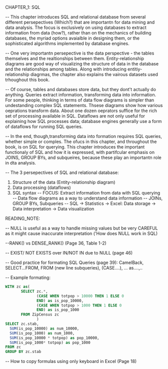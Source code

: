 CHAPTER_1: SQL

-- This chapter introduces SQL and relational database from several different persepectives (Which?) that are importantn for data mining and data analysis. The focus is exclusively on using databases to extract information from data (how?), rather than on the mechanics of building databases, the myriad options avaialble in designing them, or the sophisticated algorithms implemented by database engines.

-- One very importantn persepective is the data perspective - the tables themselves and the realtionships between them. Entity-relationship diagrams are good way of visualizing the structure of data in the database and the relationships among tables. Along with introducing entitiy- relationship diagrmas, the chapter also explains the vairous datasets used trhoughout this book.

-- Of course, tables and databases store data, but they dont't actually do anything. Queries extract information, transforming data into information. For some people, thinking in terms of data flow diagrams is simpler than undestanding complex SQL statements. Thsese diagrams show how various oeprations transform data. About one dozen oeprators suffice for the rich set of processing available in SQL. Dataflows are not only useful for explaining how SQL processes data; database engines generally use a form of dataflows for running SQL queries.

-- In the end, though,transforming data into formation requires SQL queries, whether simple or comples. The ofucs in this chapter, and throughout the book, is on SQL for querying. This chapter introduces the important functionaly of SQL and how it is expressed, with partifcular emphasis on JOINS, GROUP BYs, and subqueires, because these play an importantn role in dta analysis.

-- The 3 persepectives of SQL and relational database: 
1. Structure of the data (Entity-relationship diagram)
2. Data processing (dataflows)
3. SQL syntax
-- FOCUS: Extract information from data with SQL querying
-- Data flow diagrams as a way to understand data information
-- JOINs, GROUP BYs, Subqueries
-- SQL -> Statistics -> Excel: Data storage -> Data interpretation -> Data visualization


READING_NOTE:

-- NULL is useful as a way to handle missing values but be very CAREFUL as it might cause inaccurate interpretation ('How does NULL work in SQL)

--RANK() vs DENSE_RANK() (Page 36, Table 1-2)

-- EXIST/ NOT EXISTS over IN/NOT IN due to NULL (page 46)

-- Good practice for formating SQL Queries (page 39): CamelBack, SELECT...FROM, FROM (new line subqueries), (CASE....), ... as....,..

-- Example formating:

```SQL
WITH zc as(
       SELECT zc.*,
              (CASE WHEN totpop > 10000 THEN 1 ELSE 0
              END) as is_pop_10000,
              (CASE WHEN totpop > 1000 THEN 1 ELSE 0
              END) as is_pop_1000
       FROM ZipCensus zc
              )
SELECT zc.stab,
  SUM(is_pop_10000) as num_10000,
  SUM(is_pop_1000) as num_1000,
  SUM(is_pop_10000 * totpop) as pop_10000,
  SUM(is_pop_1000* totpop) as pop_1000
FROM zc
GROUP BY zc.stab
```

-- How to copy formulas using only keyboard in Excel (Page 18)


